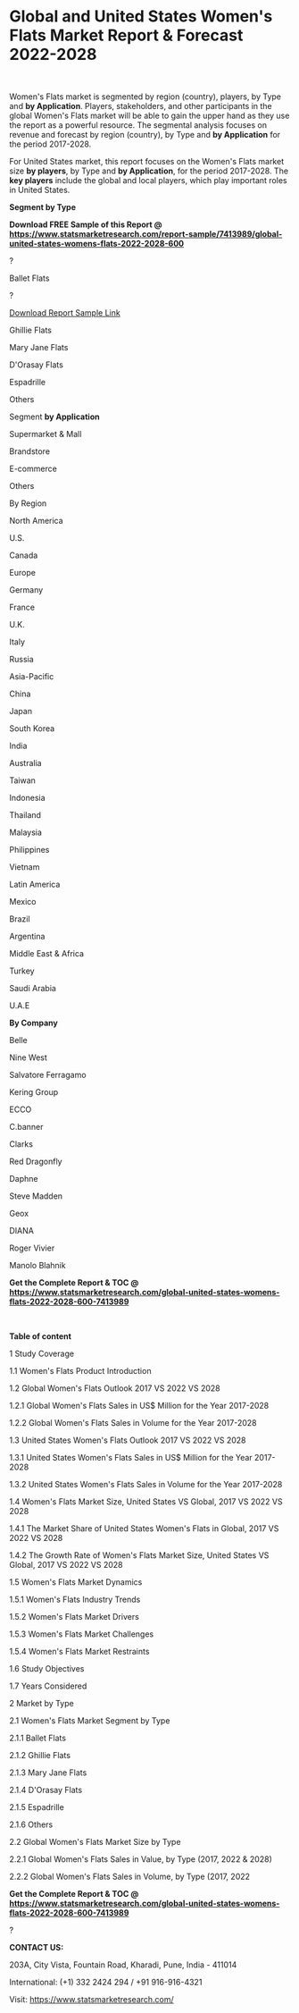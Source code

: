 <h1>Global and United States Women's Flats Market Report & Forecast 2022-2028</h1><br/><p>Women&#39;s Flats market is segmented by region (country), players, by Type and <strong>by Application</strong>. Players, stakeholders, and other participants in the global Women&#39;s Flats market will be able to gain the upper hand as they use the report as a powerful resource. The segmental analysis focuses on revenue and forecast by region (country), by Type and <strong>by Application</strong> for the period 2017-2028.</p>
 
 
 
 <p>For United States market, this report focuses on the Women&#39;s Flats market size <strong>by players</strong>, by Type and <strong>by Application</strong>, for the period 2017-2028. The <strong>key players</strong> include the global and local players, which play important roles in United States.</p>
 
 
 
 <p><strong>Segment by Type</strong></p>
 
 
 
 <div><b>Download FREE Sample of this Report @ <a href="https://www.statsmarketresearch.com/download-free-sample/7413989/global-united-states-womens-flats-2022-2028-600">https://www.statsmarketresearch.com/report-sample/7413989/global-united-states-womens-flats-2022-2028-600</a></b></div>
 
 
 
 <p>? </p>
 
 
 
 <p>Ballet Flats</p>
 
 
 
 <p>? </p>
 
 
 
 <p><a href="https://www.statsmarketresearch.com/download-free-sample/7413989/global-united-states-womens-flats-2022-2028-600">Download Report Sample Link</a></p>
 
 
 
 <p>Ghillie Flats</p>
 
 
 
 <p>Mary Jane Flats</p>
 
 
 
 <p>D&#39;Orasay Flats</p>
 
 
 
 <p>Espadrille</p>
 
 
 
 <p>Others</p>
 
 
 
 <p>Segment <strong>by Application</strong></p>
 
 
 
 <p>Supermarket & Mall</p>
 
 
 
 <p>Brandstore</p>
 
 
 
 <p>E-commerce</p>
 
 
 
 <p>Others</p>
 
 
 
 <p>By Region</p>
 
 
 
 <p>North America</p>
 
 
 
 <p>U.S.</p>
 
 
 
 <p>Canada</p>
 
 
 
 <p>Europe</p>
 
 
 
 <p>Germany</p>
 
 
 
 <p>France</p>
 
 
 
 <p>U.K.</p>
 
 
 
 <p>Italy</p>
 
 
 
 <p>Russia</p>
 
 
 
 <p>Asia-Pacific</p>
 
 
 
 <p>China</p>
 
 
 
 <p>Japan</p>
 
 
 
 <p>South Korea</p>
 
 
 
 <p>India</p>
 
 
 
 <p>Australia</p>
 
 
 
 <p>Taiwan</p>
 
 
 
 <p>Indonesia</p>
 
 
 
 <p>Thailand</p>
 
 
 
 <p>Malaysia</p>
 
 
 
 <p>Philippines</p>
 
 
 
 <p>Vietnam</p>
 
 
 
 <p>Latin America</p>
 
 
 
 <p>Mexico</p>
 
 
 
 <p>Brazil</p>
 
 
 
 <p>Argentina</p>
 
 
 
 <p>Middle East & Africa</p>
 
 
 
 <p>Turkey</p>
 
 
 
 <p>Saudi Arabia</p>
 
 
 
 <p>U.A.E</p>
 
 
 
 <p><strong>By Company</strong></p>
 
 
 
 <p>Belle</p>
 
 
 
 <p>Nine West</p>
 
 
 
 <p>Salvatore Ferragamo</p>
 
 
 
 <p>Kering Group</p>
 
 
 
 <p>ECCO</p>
 
 
 
 <p>C.banner</p>
 
 
 
 <p>Clarks</p>
 
 
 
 <p>Red Dragonfly</p>
 
 
 
 <p>Daphne</p>
 
 
 
 <p>Steve Madden</p>
 
 
 
 <p>Geox</p>
 
 
 
 <p>DIANA</p>
 
 
 
 <p>Roger Vivier</p>
 
 
 
 <p>Manolo Blahnik</p>
 
 
 
 <div><b>Get the Complete Report & TOC @ <a href="https://www.statsmarketresearch.com/global-united-states-womens-flats-2022-2028-600-7413989">https://www.statsmarketresearch.com/global-united-states-womens-flats-2022-2028-600-7413989</a></b></div>
 
 
 
 <p><br />
 
 <b>Table of content</b></p>
 
 
 
 <p>1 Study Coverage<br />
 
 1.1 Women&#39;s Flats Product Introduction<br />
 
 1.2 Global Women&#39;s Flats Outlook 2017 VS 2022 VS 2028<br />
 
 1.2.1 Global Women&#39;s Flats Sales in US$ Million for the Year 2017-2028<br />
 
 1.2.2 Global Women&#39;s Flats Sales in Volume for the Year 2017-2028<br />
 
 1.3 United States Women&#39;s Flats Outlook 2017 VS 2022 VS 2028<br />
 
 1.3.1 United States Women&#39;s Flats Sales in US$ Million for the Year 2017-2028<br />
 
 1.3.2 United States Women&#39;s Flats Sales in Volume for the Year 2017-2028<br />
 
 1.4 Women&#39;s Flats Market Size, United States VS Global, 2017 VS 2022 VS 2028<br />
 
 1.4.1 The Market Share of United States Women&#39;s Flats in Global, 2017 VS 2022 VS 2028<br />
 
 1.4.2 The Growth Rate of Women&#39;s Flats Market Size, United States VS Global, 2017 VS 2022 VS 2028<br />
 
 1.5 Women&#39;s Flats Market Dynamics<br />
 
 1.5.1 Women&#39;s Flats Industry Trends<br />
 
 1.5.2 Women&#39;s Flats Market Drivers<br />
 
 1.5.3 Women&#39;s Flats Market Challenges<br />
 
 1.5.4 Women&#39;s Flats Market Restraints<br />
 
 1.6 Study Objectives<br />
 
 1.7 Years Considered<br />
 
 2 Market by Type<br />
 
 2.1 Women&#39;s Flats Market Segment by Type<br />
 
 2.1.1 Ballet Flats<br />
 
 2.1.2 Ghillie Flats<br />
 
 2.1.3 Mary Jane Flats<br />
 
 2.1.4 D&#39;Orasay Flats<br />
 
 2.1.5 Espadrille<br />
 
 2.1.6 Others<br />
 
 2.2 Global Women&#39;s Flats Market Size by Type<br />
 
 2.2.1 Global Women&#39;s Flats Sales in Value, by Type (2017, 2022 & 2028)<br />
 
 2.2.2 Global Women&#39;s Flats Sales in Volume, by Type (2017, 2022</p>
 
 
 
 <div><b>Get the Complete Report & TOC @ <a href="https://www.statsmarketresearch.com/global-united-states-womens-flats-2022-2028-600-7413989">https://www.statsmarketresearch.com/global-united-states-womens-flats-2022-2028-600-7413989</a></b></div>
 
 
 
 <p>? </p>
 
 
 
 <p><b>CONTACT US:</b><br />
 
 203A, City Vista, Fountain Road, Kharadi, Pune, India - 411014<br />
 
 International: (+1) 332 2424 294 / +91 916-916-4321<br />
 
 Visit: <a href="https://www.statsmarketresearch.com/">https://www.statsmarketresearch.com/</a></p>